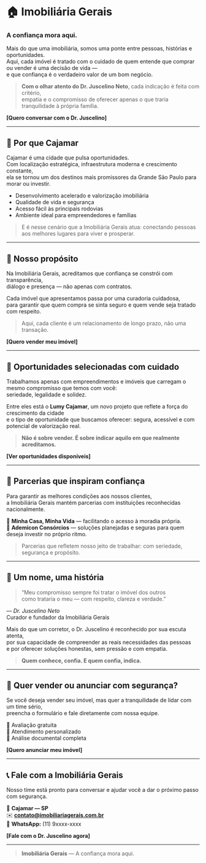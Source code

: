 # 🏠 Imobiliária Gerais  
### A confiança mora aqui.  

Mais do que uma imobiliária, somos uma ponte entre pessoas, histórias e oportunidades.  
Aqui, cada imóvel é tratado com o cuidado de quem entende que comprar ou vender é uma decisão de vida —  
e que confiança é o verdadeiro valor de um bom negócio.  

> **Com o olhar atento do Dr. Juscelino Neto**, cada indicação é feita com critério,  
> empatia e o compromisso de oferecer apenas o que traria tranquilidade à própria família.

**[Quero conversar com o Dr. Juscelino]**

---

## 🌆 Por que Cajamar  

Cajamar é uma cidade que pulsa oportunidades.  
Com localização estratégica, infraestrutura moderna e crescimento constante,  
ela se tornou um dos destinos mais promissores da Grande São Paulo para morar ou investir.  

- Desenvolvimento acelerado e valorização imobiliária  
- Qualidade de vida e segurança  
- Acesso fácil às principais rodovias  
- Ambiente ideal para empreendedores e famílias  

> E é nesse cenário que a Imobiliária Gerais atua: conectando pessoas aos melhores lugares para viver e prosperar.

---

## 🧭 Nosso propósito  

Na Imobiliária Gerais, acreditamos que confiança se constrói com transparência,  
diálogo e presença — não apenas com contratos.  

Cada imóvel que apresentamos passa por uma curadoria cuidadosa,  
para garantir que quem compra se sinta seguro e quem vende seja tratado com respeito.  

> Aqui, cada cliente é um relacionamento de longo prazo, não uma transação.

**[Quero vender meu imóvel]**

---

## 🏡 Oportunidades selecionadas com cuidado  

Trabalhamos apenas com empreendimentos e imóveis que carregam o mesmo compromisso que temos com você:  
seriedade, legalidade e solidez.  

Entre eles está o **Lumy Cajamar**, um novo projeto que reflete a força do crescimento da cidade  
e o tipo de oportunidade que buscamos oferecer: segura, acessível e com potencial de valorização real.  

> **Não é sobre vender. É sobre indicar aquilo em que realmente acreditamos.**

**[Ver oportunidades disponíveis]**

---

## 🤝 Parcerias que inspiram confiança  

Para garantir as melhores condições aos nossos clientes,  
a Imobiliária Gerais mantém parcerias com instituições reconhecidas nacionalmente.  

🏦 **Minha Casa, Minha Vida** — facilitando o acesso à moradia própria.  
🏢 **Ademicon Consórcios** — soluções planejadas e seguras para quem deseja investir no próprio ritmo.  

> Parcerias que refletem nosso jeito de trabalhar: com seriedade, segurança e propósito.

---

## 👥 Um nome, uma história  

> “Meu compromisso sempre foi tratar o imóvel dos outros  
> como trataria o meu — com respeito, clareza e verdade.”  

— *Dr. Juscelino Neto*  
Curador e fundador da Imobiliária Gerais  

Mais do que um corretor, o Dr. Juscelino é reconhecido por sua escuta atenta,  
por sua capacidade de compreender as reais necessidades das pessoas  
e por oferecer soluções honestas, sem pressão e com empatia.

> **Quem conhece, confia. E quem confia, indica.**

---

## 💬 Quer vender ou anunciar com segurança?  

Se você deseja vender seu imóvel, mas quer a tranquilidade de lidar com um time sério,  
preencha o formulário e fale diretamente com nossa equipe.  

🔎 Avaliação gratuita  
🤝 Atendimento personalizado  
📄 Análise documental completa  

**[Quero anunciar meu imóvel]**

---

## 📞 Fale com a Imobiliária Gerais  

Nosso time está pronto para conversar e ajudar você a dar o próximo passo com segurança.  

📍 **Cajamar — SP**  
✉️ **contato@imobiliariagerais.com.br**  
📱 **WhatsApp:** (11) 9xxxx-xxxx  

**[Fale com o Dr. Juscelino agora]**

---

> **Imobiliária Gerais** — A confiança mora aqui.
